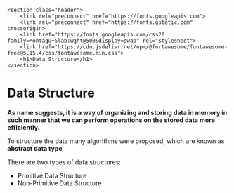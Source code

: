     <section class="header">
        <link rel="preconnect" href="https://fonts.googleapis.com">
        <link rel="preconnect" href="https://fonts.gstatic.com" crossorigin>
        <link href="https://fonts.googleapis.com/css2?family=Montagu+Slab:wght@500&display=swap" rel="stylesheet"> 
        <link href="https://cdn.jsdelivr.net/npm/@fortawesome/fontawesome-free@5.15.4/css/fontawesome.min.css">
        <h1>Data Structure</h1>
    </section>





# Data Structure

<p><strong>As name suggests, it is a way of organizing and storing data in memory in such manner that we can perform operations on the stored data more efficiently.</strong></p>

<p>To structure the data many algorithms were proposed, which are known as <strong>abstract data type</strong></p>
<p>There are two types of data structures:</p>
<ul>
  <li>Primitive Data Structure</li>
  <li>Non-Primitive Data Structure</li>
</ul>
